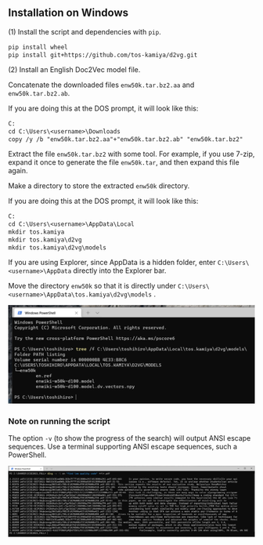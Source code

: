 ## Installation on Windows

(1) Install the script and dependencies with `pip`.

```
pip install wheel
pip install git+https://github.com/tos-kamiya/d2vg.git
```

(2) Install an English Doc2Vec model file.

Concatenate the downloaded files `enw50k.tar.bz2.aa` and `enw50k.tar.bz2.ab`.

If you are doing this at the DOS prompt, it will look like this:

```
C:
cd C:\Users\<username>\Downloads
copy /y /b "enw50k.tar.bz2.aa"+"enw50k.tar.bz2.ab" "enw50k.tar.bz2"
```

Extract the file `enw50k.tar.bz2` with some tool.
For example, if you use 7-zip, expand it once to generate the file `enw50k.tar`, and then expand this file again.

Make a directory to store the extracted `enw50k` directory.

If you are doing this at the DOS prompt, it will look like this:

```
C:
cd C:\Users\<username>\AppData\Local
mkdir tos.kamiya
mkdir tos.kamiya\d2vg
mkdir tos.kamiya\d2vg\models
```

If you are using Explorer, since AppData is a hidden folder, enter `C:\Users\<username>\AppData` directly into the Explorer bar.

Move the directory `enw50k` so that it is directly under `C:\Users\<username>\AppData\tos.kamiya\d2vg\models` .

![](images/win-enw50k-place.png)

### Note on running the script

The option `-v` (to show the progress of the search) will output ANSI escape sequences.
Use a terminal supporting ANSI escape sequences, such a PowerShell.

![](images/win-example-powershell.png)
